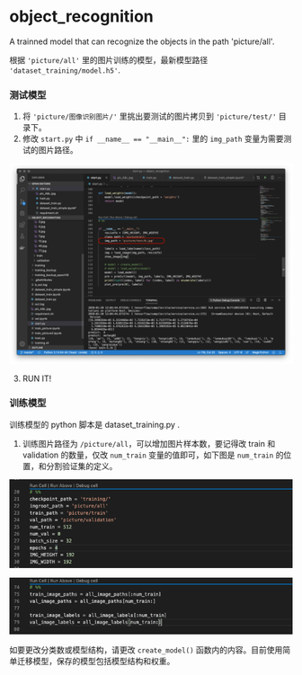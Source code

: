 # object_recognition


A trainned model that can recognize the objects in the path 'picture/all'.

根据 ```'picture/all'``` 里的图片训练的模型，最新模型路径 ```'dataset_training/model.h5'```.



### 测试模型

1. 将 ```'picture/图像识别图片/'``` 里挑出要测试的图片拷贝到 ```'picture/test/'``` 目录下。
2. 修改 ```start.py``` 中 ```if __name__ == "__main__":``` 里的 ```img_path``` 变量为需要测试的图片路径。

![start.py](description/2.png)

3. RUN IT!


### 训练模型

训练模型的 python 脚本是 dataset_training.py .

1. 训练图片路径为 ```/picture/all```，可以增加图片样本数，要记得改 train 和 validation 的数量，仅改 ```num_train``` 变量的值即可，如下图是 ```num_train``` 的位置，和分割验证集的定义。

![training2](description/training2.png)

![training1](description/training1.png)

如要更改分类数或模型结构，请更改 ```create_model()``` 函数内的内容。目前使用简单迁移模型，保存的模型包括模型结构和权重。
